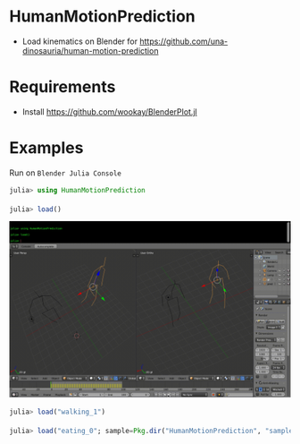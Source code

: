 # HumanMotionPrediction

* Load kinematics on Blender for https://github.com/una-dinosauria/human-motion-prediction


# Requirements

* Install https://github.com/wookay/BlenderPlot.jl


# Examples

Run on `Blender Julia Console`

```julia
julia> using HumanMotionPrediction

julia> load()
```

<img src="examples/walking.gif" />

```julia
julia> load("walking_1")

julia> load("eating_0"; sample=Pkg.dir("HumanMotionPrediction", "samples", "eating_1000.h5"))
```
